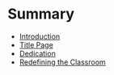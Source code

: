 # Summary

* [Introduction](README.md)
* [Title Page](00-1-title-page.md)
* [Dedication](00-8-dedication.md)
* [Redefining the Classroom](00-9-week00.md)


